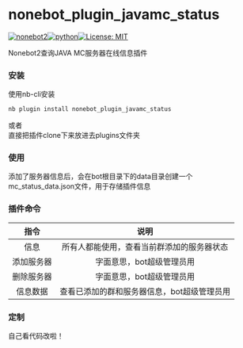# nonebot_plugin_javamc_status
[![nonebot2](https://img.shields.io/static/v1?label=nonebot&message=v2rc1%2B&color=green)](https://v2.nonebot.dev/)[![python](https://img.shields.io/static/v1?label=python+&message=3.9%2B&color=blue)](https://img.shields.io/static/v1?label=python+&message=3.7%2B&color=blue)[![License: MIT](https://img.shields.io/badge/License-MIT-yellow.svg)](https://opensource.org/licenses/MIT)

Nonebot2查询JAVA MC服务器在线信息插件

### 安装

使用nb-cli安装
```bash
nb plugin install nonebot_plugin_javamc_status
```

或者  
直接把插件clone下来放进去plugins文件夹

### 使用

添加了服务器信息后，会在bot根目录下的data目录创建一个mc_status_data.json文件，用于存储插件信息

### 插件命令  
| 指令 | 说明 |
|:-----:|:----:|
| 信息|所有人都能使用，查看当前群添加的服务器状态|
| 添加服务器|字面意思，bot超级管理员用|
| 删除服务器|字面意思，bot超级管理员用|
| 信息数据|查看已添加的群和服务器信息，bot超级管理员用|

### 定制

自己看代码改啦！